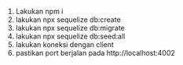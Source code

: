 1. Lakukan npm i 
2. lakukan npx sequelize db:create
3. lakukan npx sequelize db:migrate
4. lakukan npx sequelize db:seed:all
5. lakukan koneksi dengan client
6. pastikan port berjalan pada http://localhost:4002